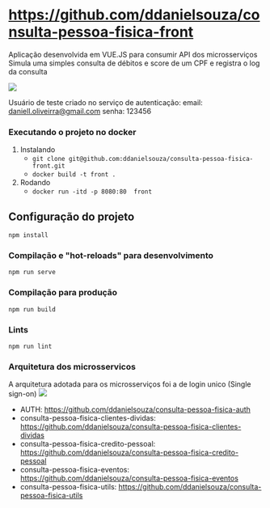 # https://github.com/ddanielsouza/consulta-pessoa-fisica-front

Aplicação desenvolvida em VUE.JS para consumir API dos microsserviços <br>
Simula uma simples consulta de débitos e score de um CPF e registra o log da consulta 

<img src="https://i.pinimg.com/originals/4c/ce/d5/4cced5cd1de68c541880c20ed92d6189.png">

Usuário de teste criado no serviço de autenticação: 
email: daniell.oliveirra@gmail.com
senha: 123456

### Executando o projeto no docker

1. Instalando
    * ``` git clone git@github.com:ddanielsouza/consulta-pessoa-fisica-front.git ```
    * ``` docker build -t front . ```
2. Rodando
    * ``` docker run -itd -p 8080:80  front ```

## Configuração do projeto
```
npm install
```

### Compilação e "hot-reloads" para desenvolvimento
```
npm run serve
```

### Compilação para produção
```
npm run build
```

### Lints
```
npm run lint
```

### Arquitetura dos microsservicos
A arquitetura adotada para os microsserviços foi a de login unico (Single sign-on)
<img src="https://i.pinimg.com/originals/72/2d/dc/722ddc85dad8a4cdf783dbc23e660d33.png"/>

* AUTH: <a href="https://github.com/ddanielsouza/consulta-pessoa-fisica-auth">https://github.com/ddanielsouza/consulta-pessoa-fisica-auth</a> 
* consulta-pessoa-fisica-clientes-dividas: <a href="https://github.com/ddanielsouza/consulta-pessoa-fisica-clientes-dividas">https://github.com/ddanielsouza/consulta-pessoa-fisica-clientes-dividas</a> 
* consulta-pessoa-fisica-credito-pessoal: <a href="https://github.com/ddanielsouza/consulta-pessoa-fisica-credito-pessoal">https://github.com/ddanielsouza/consulta-pessoa-fisica-credito-pessoal</a> 
* consulta-pessoa-fisica-eventos: <a href="https://github.com/ddanielsouza/consulta-pessoa-fisica-eventos">https://github.com/ddanielsouza/consulta-pessoa-fisica-eventos</a>
* consulta-pessoa-fisica-utils: <a href="https://github.com/ddanielsouza/consulta-pessoa-fisica-utils">https://github.com/ddanielsouza/consulta-pessoa-fisica-utils</a>
